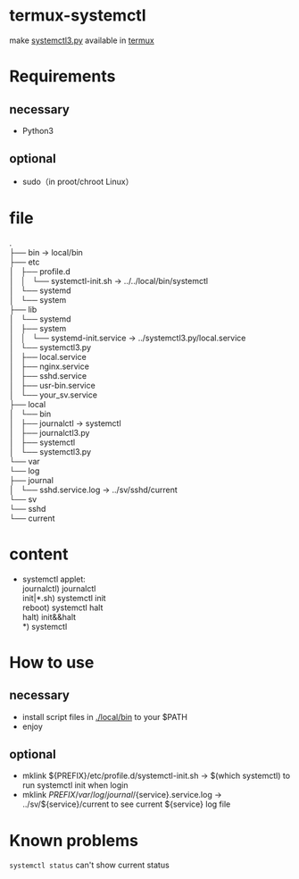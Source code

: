 # termux-systemctl
make [systemctl3.py](https://github.com/gdraheim/docker-systemctl-replacement) available in [termux](https://github.com/termux/termux-app)  

# Requirements
## necessary
* Python3
## optional
* sudo（in proot/chroot Linux）

# file  
.  
├── bin -> local/bin  
├── etc  
│   ├── profile.d  
│   │   └── systemctl-init.sh -> ../../local/bin/systemctl  
│   └── systemd  
│       └── system  
├── lib  
│   └── systemd  
│       ├── system  
│       │   └── systemd-init.service -> ../systemctl3.py/local.service  
│       └── systemctl3.py  
│           ├── local.service  
│           ├── nginx.service  
│           ├── sshd.service  
│           ├── usr-bin.service  
│           └── your_sv.service  
├── local  
│   └── bin  
│       ├── journalctl -> systemctl  
│       ├── journalctl3.py  
│       ├── systemctl  
│       └── systemctl3.py  
└── var  
    └── log  
        ├── journal  
        │   └── sshd.service.log -> ../sv/sshd/current  
        └── sv  
            └── sshd  
                └── current  

# content
* systemctl applet:  
journalctl) journalctl  
init|*.sh)  systemctl init  
reboot)     systemctl halt  
halt)       init&&halt  
*)          systemctl  

# How to use
## necessary
* install script files in [./local/bin](local/bin) to your $PATH
* enjoy
## optional
* mklink ${PREFIX}/etc/profile.d/systemctl-init.sh -> \$(which systemctl) to run systemctl init when login
* mklink ${PREFIX}/var/log/journal/${service}.service.log -> ../sv/${service}/current to see current ${service} log file

# Known problems
`systemctl status` can't show current status

